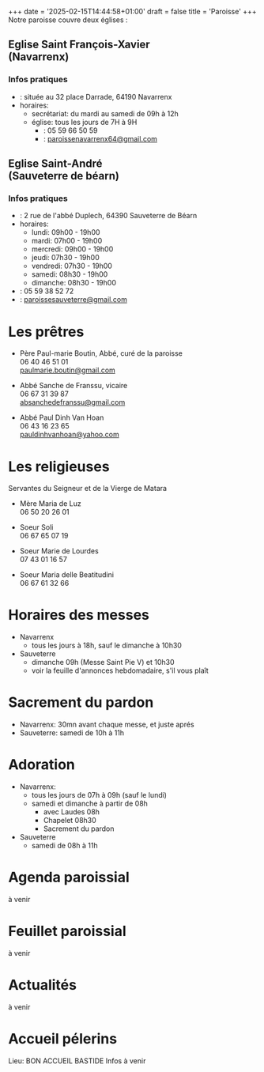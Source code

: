 +++
date = '2025-02-15T14:44:58+01:00'
draft = false
title = 'Paroisse'
+++
Notre paroisse couvre deux églises : 

## Eglise Saint François-Xavier<br /> (Navarrenx)
### Infos pratiques

- <i class="fa-solid fa-crosshairs"></i>: située au 32 place Darrade, 64190 Navarrenx
- horaires:
  - secrétariat: du mardi au samedi de 09h à 12h
  - église: tous les jours de 7H à 9H
    - <i class="fa fa-phone"></i>: 05 59 66 50 59
    - <i class="fa-solid fa-envelope"></i>: paroissenavarrenx64@gmail.com

## Eglise Saint-André<br />(Sauveterre de béarn)
### Infos pratiques

- <i class="fa-solid fa-location-crosshairs"></i>: 2 rue de l'abbé Duplech, 64390 Sauveterre de Béarn
- horaires:
  - lundi: 09h00 - 19h00
  - mardi: 07h00 - 19h00
  - mercredi: 09h00 - 19h00
  - jeudi: 07h30 - 19h00
  - vendredi: 07h30 - 19h00
  - samedi: 08h30 - 19h00
  - dimanche: 08h30 - 19h00
- <i class="fa fa-phone"></i>: 05 59 38 52 72
- <i class="fa-solid fa-envelope"></i>: paroissesauveterre@gmail.com

# Les prêtres

- Père Paul-marie Boutin, Abbé,
  curé de la paroisse\
  <i class="fa fa-phone"></i> 06 40 46 51 01\
  <i class="fa-solid fa-envelope"></i> paulmarie.boutin@gmail.com

- Abbé Sanche de Franssu, vicaire\
  <i class="fa fa-phone"></i> 06 67 31 39 87\
  <i class="fa-solid fa-envelope"></i>absanchedefranssu@gmail.com

- Abbé Paul Dinh Van Hoan\
  <i class="fa fa-phone"></i> 06 43 16 23 65\
  <i class="fa-solid fa-envelope"></i>pauldinhvanhoan@yahoo.com

# Les religieuses
Servantes du Seigneur et de la Vierge de Matara

- Mère Maria de Luz\
  <i class="fa fa-phone"></i> 06 50 20 26 01

- Soeur Soli\
  <i class="fa fa-phone"></i> 06 67 65 07 19

- Soeur Marie de Lourdes\
  <i class="fa fa-phone"></i> 07 43 01 16 57

- Soeur Maria delle Beatitudini\
  <i class="fa fa-phone"></i> 06 67 61 32 66

# Horaires des messes
- Navarrenx
  - tous les jours à 18h, sauf le dimanche à 10h30
- Sauveterre
  - dimanche 09h (Messe Saint Pie V) et 10h30
  - voir la feuille d'annonces hebdomadaire, s'il vous plaît

# Sacrement du pardon
- Navarrenx: 30mn avant chaque messe, et juste aprés
- Sauveterre: samedi de 10h à 11h

# Adoration
- Navarrenx: 
  - tous les jours de 07h à 09h (sauf le lundi)
  - samedi et dimanche à partir de 08h
    - avec Laudes 08h
    - Chapelet 08h30
    - Sacrement du pardon
- Sauveterre
  - samedi de 08h à 11h

# Agenda paroissial
à venir

# Feuillet paroissial
à venir

# Actualités
à venir

# Accueil pélerins
Lieu: BON ACCUEIL BASTIDE
Infos à venir